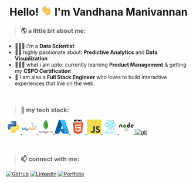 
<h1 align="center">Hello! <img  src="https://raw.githubusercontent.com/ABSphreak/ABSphreak/master/gifs/Hi.gif" width="30px"> I'm Vandhana Manivannan</h1>

> ### 🌎 a little bit about me:
- 👩🏻‍💻 i'm a **Data Scientist**
- 🫶🏻 highly passionate about: **Predictive Analytics** and **Data Visualization**
- 🙋🏻‍♀️ what i am upto: currently learning **Product Management** & getting my **CSPO Certification**
- 👀 I am also a **Full Stack Engineer** who loves to build interactive experiences that live on the web. 

<br>

> ### 👾 my tech stack:

<p align="left">
  <a href="https://www.python.org" target="_blank" rel="noreferrer">
    <img src="https://raw.githubusercontent.com/devicons/devicon/master/icons/python/python-original.svg" alt="python" width="40" height="40"/>
  </a>
  <a href="https://www.mysql.com/" target="_blank" rel="noreferrer">
    <img src="https://raw.githubusercontent.com/devicons/devicon/master/icons/mysql/mysql-original-wordmark.svg" alt="mysql" width="40" height="40"/>
  </a>
  <a href="https://www.mongodb.com/" target="_blank" rel="noreferrer">
    <img src="https://raw.githubusercontent.com/devicons/devicon/master/icons/mongodb/mongodb-original-wordmark.svg" alt="mongodb" width="40" height="40"/>
  </a>
  <a href="https://azure.microsoft.com/en-us/" target="_blank" rel="noreferrer">
    <img src="https://raw.githubusercontent.com/devicons/devicon/master/icons/azure/azure-original.svg" alt="aws" width="40" height="40"/>
  </a>
  <a href="https://www.w3.org/html/" target="_blank" rel="noreferrer">
    <img src="https://raw.githubusercontent.com/devicons/devicon/master/icons/html5/html5-original-wordmark.svg" alt="html5" width="40" height="40"/>
  </a>
  <a href="https://developer.mozilla.org/en-US/docs/Web/JavaScript" target="_blank" rel="noreferrer">
    <img src="https://raw.githubusercontent.com/devicons/devicon/master/icons/javascript/javascript-original.svg" alt="javascript" width="40" height="40"/>
  </a>
  <a href="https://reactjs.org/" target="_blank" rel="noreferrer">
    <img src="https://raw.githubusercontent.com/devicons/devicon/master/icons/react/react-original-wordmark.svg" alt="react" width="40" height="40"/>
  </a>
  <a href="https://nodejs.org" target="_blank" rel="noreferrer">
    <img src="https://raw.githubusercontent.com/devicons/devicon/master/icons/nodejs/nodejs-original-wordmark.svg" alt="nodejs" width="40" height="40"/>
  </a>
  <a href="https://git-scm.com/" target="_blank" rel="noreferrer">
    <img src="https://www.vectorlogo.zone/logos/git-scm/git-scm-icon.svg" alt="git" width="40" height="40"/>
  </a>
  
</p>

<br>

> ### 📫 connect with me:
[![GitHub](https://img.shields.io/badge/GitHub-100000?style=for-the-badge&logo=github&logoColor=white)](https://github.com/vandy1297)
[![LinkedIn](https://img.shields.io/badge/LinkedIn-0077B5?style=for-the-badge&logo=linkedin&logoColor=white)](https://www.linkedin.com/in/vandhana-m/)
[![Portfolio](https://img.shields.io/badge/Portfolio-255E63?style=for-the-badge&logo=About.me&logoColor=white)](https://vandhanamanivannan.github.io/)

<br> 



